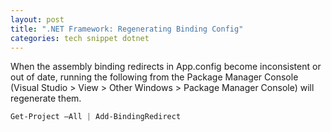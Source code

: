 ```yaml
---
layout: post
title: ".NET Framework: Regenerating Binding Config"
categories: tech snippet dotnet
---
```


When the assembly binding redirects in App.config become inconsistent or out of date, running the following from the Package Manager Console (Visual Studio > View > Other Windows > Package Manager Console) will regenerate them.

```powershell
Get-Project –All | Add-BindingRedirect
```
